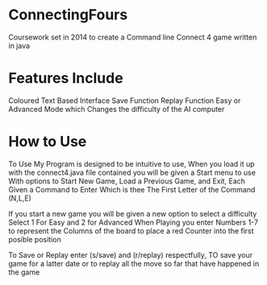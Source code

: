 # ConnectingFours
Coursework set in 2014 to create a Command line Connect 4 game written in java

# Features Include

Coloured Text Based Interface
Save Function
Replay Function
Easy or Advanced Mode which Changes the difficulty of the AI computer

# How to Use

To Use My Program is designed to be intuitive to use, When you load it up with the connect4.java file contained
you will be given a Start menu to use With options to Start New Game, Load a Previous Game, and Exit, Each Given a Command to Enter Which is thee The First Letter of the Command (N,L,E)

If you start a new game you will be given a new option to select a difficulty Select 1 For Easy and 2 for Advanced 
When Playing you enter Numbers 1-7 to represent the Columns of the board to place a red Counter into the first posible position

To Save or Replay enter (s/save) and (r/replay) respectfully, TO save your game for a latter date or to replay all the move so far that have happened in the game
